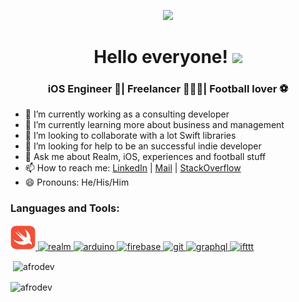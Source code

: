 <p align="center"><img width="200" src="https://user-images.githubusercontent.com/7894672/202037967-3fef9a80-c3cb-4536-9ce8-9b60526afb7c.png"></p>
<h1 align="center"> Hello everyone! <img src="https://raw.githubusercontent.com/MartinHeinz/MartinHeinz/master/wave.gif" width = 30px> </h1>
<h3 align="center"> iOS Engineer 📱| Freelancer 🧑🏾‍💻| Football lover ⚽️ </h3>
</p>
</p>

- 🔭 I’m currently working as a consulting developer
- 🌱 I’m currently learning more about business and management
- 👯 I’m looking to collaborate with a lot Swift libraries
- 🤔 I’m looking for help to be an successful indie developer
- 💬 Ask me about Realm, iOS, experiences and football stuff 
- 📫 How to reach me: <a href="https://www.linkedin.com/in/afrodev/" target="blank">LinkedIn</a> | <a href = "mailto: oafrodev@icloud.com">Mail</a> | <a href = "https://stackoverflow.com/users/5517975/afrodev">StackOverflow</a>
- 😄 Pronouns: He/His/Him




<h3 align="left">Languages and Tools:</h3>
<p align="left"> <a href="https://developer.apple.com/swift/" target="_blank" rel="noreferrer"> <img src="https://raw.githubusercontent.com/devicons/devicon/master/icons/swift/swift-original.svg" alt="swift" width="40" height="40"/> </a><a href="https://realm.io/" target="_blank" rel="noreferrer"> <img src="https://raw.githubusercontent.com/bestofjs/bestofjs-webui/8665e8c267a0215f3159df28b33c365198101df5/public/logos/realm.svg" alt="realm" width="40" height="40"/> </a><a href="https://www.arduino.cc/" target="_blank" rel="noreferrer"> <img src="https://cdn.worldvectorlogo.com/logos/arduino-1.svg" alt="arduino" width="40" height="40"/> </a> <a href="https://firebase.google.com/" target="_blank" rel="noreferrer"> <img src="https://www.vectorlogo.zone/logos/firebase/firebase-icon.svg" alt="firebase" width="40" height="40"/> </a> <a href="https://git-scm.com/" target="_blank" rel="noreferrer"> <img src="https://www.vectorlogo.zone/logos/git-scm/git-scm-icon.svg" alt="git" width="40" height="40"/> </a> <a href="https://graphql.org" target="_blank" rel="noreferrer"> <img src="https://www.vectorlogo.zone/logos/graphql/graphql-icon.svg" alt="graphql" width="40" height="40"/> </a> <a href="https://ifttt.com/" target="_blank" rel="noreferrer"> <img src="https://www.vectorlogo.zone/logos/ifttt/ifttt-ar21.svg" alt="ifttt" width="40" height="40"/> </a>   </p>

<!-- <p><img align="left" src="https://github-readme-stats.vercel.app/api/top-langs?username=afrodev&show_icons=true&locale=en&layout=compact" alt="afrodev" /></p> -->

<p>&nbsp;<img align="center" src="https://github-readme-stats.vercel.app/api?username=afrodev&show_icons=true&locale=en" alt="afrodev" /></p>
<p><img align="center" src="https://github-readme-streak-stats.herokuapp.com/?user=afrodev&" alt="afrodev" /></p>
